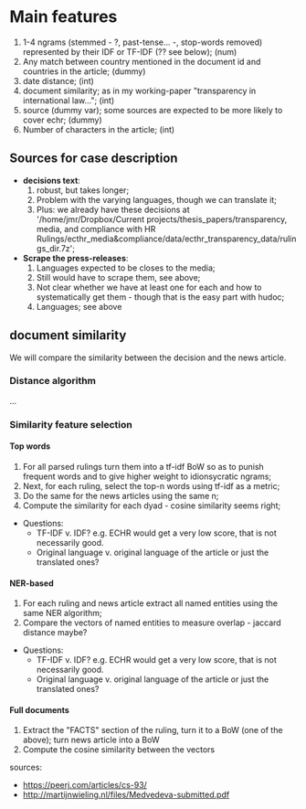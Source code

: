 # Main features

  1. 1-4 ngrams (stemmed - ?, past-tense... -, stop-words removed) represented by their IDF or TF-IDF (?? see below); (num)
  2. Any match between country mentioned in the document id and countries in the article; (dummy)
  3. date distance; (int)
  4. document similarity; as in my working-paper "transparency in international law..."; (int)
  6. source (dummy var); some sources are expected to be more likely to cover echr; (dummy)
  7. Number of characters in the article; (int)

## Sources for case description

  - **decisions text**:
    1. robust, but takes longer;
    2. Problem with the varying languages, though we can translate it;
    3. Plus: we already have these decisions at '/home/jmr/Dropbox/Current projects/thesis_papers/transparency, media, and compliance with HR Rulings/ecthr_media&compliance/data/ecthr_transparency_data/rulings_dir.7z';
  - **Scrape the press-releases**:
    1. Languages expected to be closes to the media;
    2. Still would have to scrape them, see above;
    3. Not clear whether we have at least one for each and how to systematically get them - though that is the easy part with hudoc;
    4. Languages; see above

## document similarity

We will compare the similarity between the decision and the news article.

### Distance algorithm

...

### Similarity feature selection

#### Top words

  1. For all parsed rulings turn them into a tf-idf BoW so as to punish frequent words and to give higher weight to idionsycratic ngrams;
  2. Next, for each ruling, select the  top-n words using tf-idf as a metric;
  3. Do the same for the news articles using the same n;
  4. Compute the similarity for each dyad - cosine similarity seems right;

 * Questions:
    - TF-IDF v. IDF? e.g. ECHR would get  a very low score, that is not necessarily good.
    - Original language v. original language of the article or just the translated ones?


#### NER-based

  1. For each ruling and news article extract all named entities using the same NER algorithm;
  2. Compare the vectors of named entities to measure overlap - jaccard distance maybe?

  * Questions:
     - TF-IDF v. IDF? e.g. ECHR would get  a very low score, that is not necessarily good.
     - Original language v. original language of the article or just the translated ones?

#### Full documents

  1. Extract the "FACTS" section of the ruling, turn it to a BoW (one of the above); turn news article into a BoW
  2. Compute the cosine similarity between the vectors


sources:
  - https://peerj.com/articles/cs-93/
  - http://martijnwieling.nl/files/Medvedeva-submitted.pdf
